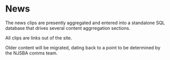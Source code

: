 # News

The news clips are presently aggregated and entered into a standalone SQL database that drives several content aggrregation sections.

All clips are links out of the site.

Older content will be migrated, dating back to a point to be determined by the NJSBA comms team. 
